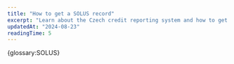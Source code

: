```yaml
---
title: "How to get a SOLUS record"
excerpt: "Learn about the Czech credit reporting system and how to get your record."
updatedAt: "2024-08-23"
readingTime: 5
---
```


{glossary:SOLUS}
